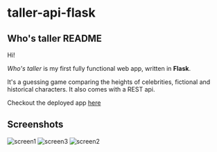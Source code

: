 # taller-api-flask

## Who's taller README

Hi!

*Who's taller* is my first fully functional web app, written in **Flask**.

It's a guessing game comparing the heights of celebrities, fictional and historical characters. It also comes with a REST api.

Checkout the deployed app [here](https://whostaller.herokuapp.com/)

## Screenshots

![screen1](https://user-images.githubusercontent.com/74539736/113715199-1dff2300-96e1-11eb-9cd0-cba590399cc7.PNG)
![screen3](https://user-images.githubusercontent.com/74539736/113715196-1d668c80-96e1-11eb-8ff7-94b208845f8b.PNG)
![screen2](https://user-images.githubusercontent.com/74539736/113715200-1dff2300-96e1-11eb-83e4-e84fb8ebde8b.PNG)
